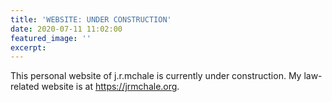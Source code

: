 ```yaml
---
title: 'WEBSITE: UNDER CONSTRUCTION'
date: 2020-07-11 11:02:00
featured_image: ''
excerpt:
---
```


This personal website of j.r.mchale is currently under construction. My law-related website is at https://jrmchale.org.
